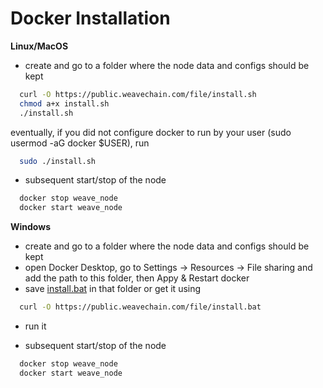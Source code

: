 # Docker Installation


**Linux/MacOS**

- create and go to a folder where the node data and configs should be kept
```sh
  curl -O https://public.weavechain.com/file/install.sh
  chmod a+x install.sh
  ./install.sh
```

eventually, if you did not configure docker to run by your user (sudo usermod -aG docker $USER), run
```sh
  sudo ./install.sh
```

- subsequent start/stop of the node
```sh
  docker stop weave_node
  docker start weave_node
```

**Windows**

- create and go to a folder where the node data and configs should be kept
- open Docker Desktop, go to Settings -> Resources -> File sharing and add the path to this folder, then Appy & Restart docker
- save [install.bat](https://public.weavechain.com/file/install.bat) in that folder or get it using
```sh
  curl -O https://public.weavechain.com/file/install.bat
```

- run it

- subsequent start/stop of the node
```sh
  docker stop weave_node
  docker start weave_node
```
